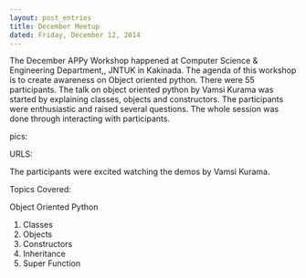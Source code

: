 ```yaml
---
layout: post_entries
title: December Meetup
dated: Friday, December 12, 2014
---
```




The December APPy Workshop happened at Computer Science & Engineering Department,, JNTUK in Kakinada.
The agenda of this workshop is to create awareness on Object oriented python. There were 55 participants. The talk on object oriented python by Vamsi Kurama was started by explaining classes, objects and constructors. The participants were enthusiastic and raised several questions. The whole session was done through interacting with participants.

pics:

URLS:

The participants were excited watching the demos by Vamsi Kurama.

Topics Covered:

Object Oriented Python
1) Classes
2) Objects
3) Constructors
4) Inheritance
5) Super Function
